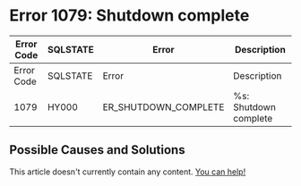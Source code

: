 
# Error 1079: Shutdown complete


| Error Code | SQLSTATE | Error | Description |
| --- | --- | --- | --- |
| Error Code | SQLSTATE | Error | Description |
| 1079 | HY000 | ER_SHUTDOWN_COMPLETE | %s: Shutdown complete |




## Possible Causes and Solutions


This article doesn't currently contain any content. [You can help!](/en/writing-and-editing-knowledge-base-articles/)

